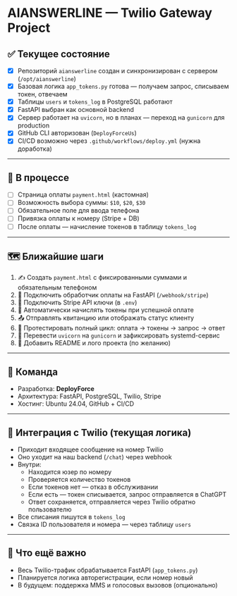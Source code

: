 # AIANSWERLINE — Twilio Gateway Project

## ✅ Текущее состояние

- [x] Репозиторий `aianswerline` создан и синхронизирован с сервером (`/opt/aianswerline`)
- [x] Базовая логика `app_tokens.py` готова — получаем запрос, списываем токен, отвечаем
- [x] Таблицы `users` и `tokens_log` в PostgreSQL работают
- [x] FastAPI выбран как основной backend
- [x] Сервер работает на `uvicorn`, но в планах — переход на `gunicorn` для production
- [x] GitHub CLI авторизован (`DeployForceUs`)
- [x] CI/CD возможно через `.github/workflows/deploy.yml` (нужна доработка)

---

## 🔧 В процессе

- [ ] Страница оплаты `payment.html` (кастомная)
- [ ] Возможность выбора суммы: `$10`, `$20`, `$30`
- [ ] Обязательное поле для ввода телефона
- [ ] Привязка оплаты к номеру (Stripe + DB)
- [ ] После оплаты — начисление токенов в таблицу `tokens_log`

---

## 🗺️ Ближайшие шаги

1. ✍️ Создать `payment.html` с фиксированными суммами и обязательным телефоном
2. 🔄 Подключить обработчик оплаты на FastAPI (`/webhook/stripe`)
3. 🔐 Подключить Stripe API ключи (в `.env`)
4. 🧾 Автоматически начислять токены при успешной оплате
5. 📤 Отправлять квитанцию или отображать статус клиенту
6. 🧪 Протестировать полный цикл: оплата → токены → запрос → ответ
7. 🚀 Перевести `uvicorn` на `gunicorn` и зафиксировать systemd-сервис
8. 🧠 Добавить README и лого проекта (по желанию)

---

## 👥 Команда

- Разработка: **DeployForce**
- Архитектура: FastAPI, PostgreSQL, Twilio, Stripe
- Хостинг: Ubuntu 24.04, GitHub + CI/CD
---

## 📲 Интеграция с Twilio (текущая логика)

- Приходит входящее сообщение на номер Twilio
- Оно уходит на наш backend (`/chat`) через webhook
- Внутри:
  - Находится юзер по номеру
  - Проверяется количество токенов
  - Если токенов нет — отказ в обслуживании
  - Если есть — токен списывается, запрос отправляется в ChatGPT
  - Ответ сохраняется, отправляется через Twilio обратно пользователю
- Все списания пишутся в `tokens_log`
- Связка ID пользователя и номера — через таблицу `users`

---

## 🤖 Что ещё важно

- Весь Twilio-трафик обрабатывается FastAPI (`app_tokens.py`)
- Планируется логика авторегистрации, если номер новый
- В будущем: поддержка MMS и голосовых вызовов (опционально)
